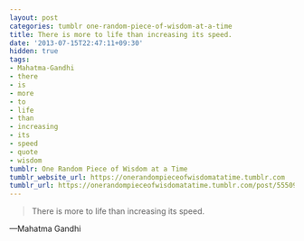 ```yaml
---
layout: post
categories: tumblr one-random-piece-of-wisdom-at-a-time
title: There is more to life than increasing its speed.
date: '2013-07-15T22:47:11+09:30'
hidden: true
tags:
- Mahatma-Gandhi
- there
- is
- more
- to
- life
- than
- increasing
- its
- speed
- quote
- wisdom
tumblr: One Random Piece of Wisdom at a Time
tumblr_website_url: https://onerandompieceofwisdomatatime.tumblr.com
tumblr_url: https://onerandompieceofwisdomatatime.tumblr.com/post/55509653587/there-is-more-to-life-than-increasing-its-speed
---
```

> There is more to life than increasing its speed.

—Mahatma Gandhi
